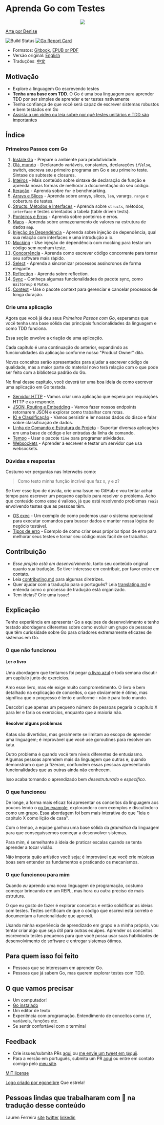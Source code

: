 # Aprenda Go com Testes

<p align="center">
  <img src="red-green-blue-gophers-smaller.png" />
</p>

[Arte por Denise](https://twitter.com/deniseyu21)

![Build Status](https://travis-ci.org/quii/learn-go-with-tests.svg?branch=master)
[![Go Report Card](https://goreportcard.com/badge/github.com/larien/learn-go-with-tests)](https://goreportcard.com/report/github.com/quii/learn-go-with-tests)

-   Formatos: [Gitbook](https://larien.gitbook.io/aprenda-go-com-testes), [EPUB or PDF](https://github.com/larien/learn-go-with-tests/releases)
-   Versão original: [English](https://quii.gitbook.io/learn-go-with-tests/)
-   Traduções: [中文](https://studygolang.gitbook.io/learn-go-with-tests)

## Motivação

-   Explore a linguagem Go escrevendo testes
-   **Tenha uma base com TDD**. O Go é uma boa linguagem para aprender TDD por ser simples de aprender e ter testes nativamente
-   Tenha confiança de que você será capaz de escrever sistemas robustos e bem testados em Go
-   [Assista a um vídeo ou leia sobre por quê testes unitários e TDD são importantes](why.md)

## Índice

### Primeiros Passos com Go

1. [Instale Go](install-go.md) - Prepare o ambiente para produtividade.
2. [Olá, mundo](hello-world.md) - Declarando variáveis, constantes, declarações `if`/`else`, switch, escreva seu primeiro programa em Go e seu primeiro teste. Sintaxe de subteste e closures.
3. [Inteiros](integers.md) - Mais conteúdo sobre sintaxe de declaração de função e aprenda novas formas de melhorar a documentação do seu código.
4. [Iteração](iteration.md) - Aprenda sobre `for` e benchmarking.
5. [Arrays e Slices](arrays-and-slices.md) - Aprenda sobre arrays, slices, `len`, varargs, `range` e cobertura de testes.
6. [Structs, Métodos e Interfaces](structs-methods-and-interfaces.md) - Aprenda sobre `structs`, métodos, `interface` e testes orientados a tabela (table driven tests).
7. [Ponteiros e Erros](pointers-and-errors.md) - Aprenda sobre ponteiros e erros.
8. [Maps](maps.md) - Aprenda sobre armazenamento de valores na estrutura de dados `map`.
9. [Injeção de Dependência](dependency-injection.md) - Aprenda sobre injeção de dependência, qual sua relação com interfaces e uma introdução a io.
10. [Mocking](mocking.md) - Use injeção de dependência com mocking para testar um código sem nenhum teste.
11. [Concorrência](concurrency.md) - Aprenda como escrever código concorrente para tornar seu software mais rápido.
12. [Select](select.md) - Aprenda a sincronizar processos assíncronos de forma elegante.
13. [Reflection](reflection.md) - Aprenda sobre reflection.
14. [Sync](sync.md) - Conheça algumas funcionalidades do pacote sync, como `WaitGroup` e `Mutex`.
15. [Context](context.md) - Use o pacote context para gerenciar e cancelar processos de longa duração.

### Crie uma aplicação

Agora que você já deu seus _Primeiros Passos com Go_, esperamos que você tenha uma base sólida das principais funcionalidades da linguagem e como TDD funciona.

Essa seção envolve a criação de uma aplicação.

Cada capítulo é uma continuação do anterior, expandindo as funcionalidades da aplicação conforme nosso "Product Owner" dita.

Novos conceitos serão apresentados para ajudar a escrever código de qualidade, mas a maior parte do material novo terá relação com o que pode ser feito com a biblioteca padrão do Go.

No final desse capítulo, você deverá ter uma boa ideia de como escrever uma aplicação em Go testada.

-   [Servidor HTTP](http-server.md) - Vamos criar uma aplicação que espera por requisições HTTP e as responde.
-   [JSON, Routing e Embedding](json.md) - Vamos fazer nossos endpoints retornarem JSON e explorar como trabalhar com rotas.
-   [IO e Classificação](io.md) - Vamos persistir e ler nossos dados do disco e falar sobre classificação de dados.
-   [Linha de Comando e Estrutura do Projeto](command-line.md) - Suportar diversas aplicações em uma base de código e ler entradas da linha de comando.
-   [Tempo](time.md) - Usar o pacote `time` para programar atividades.
-   [Websockets](websockets.md) - Aprender a escrever e testar um servidor que usa websockets.

### Dúvidas e respostas

Costumo ver perguntas nas Interwebs como:

> Como testo minha função incrível que faz x, y e z?

Se tiver esse tipo de dúvida, crie uma Issue no GitHub e vou tentar achar tempo para escrever um pequeno capítulo para resolver o problema. Acho que conteúdo como esse é valioso, já que está resolvendo problemas `reais` envolvendo testes que as pessoas têm.

-   [OS exec](os-exec.md) - Um exemplo de como podemos usar o sistema operacional para executar comandos para buscar dados e manter nossa lógica de negócio testável.
-   [Tipos de erro](error-types.md) - Exemplo de como criar seus próprios tipos de erro para melhorar seus testes e tornar seu código mais fácil de se trabalhar.

## Contribuição

-   _Esse projeto está em desenvolvimento_, tanto seu conteúdo original quanto sua tradução. Se tiver interesse em contribuir, por favor entre em contato.
-   Leia [contributing.md](https://github.com/larien/learn-go-with-tests/blob/master/contributing.md) para algumas diretrizes.
-   Quer ajudar com a tradução para o português? Leia [translating.md](https://github.com/larien/learn-go-with-tests/blob/master/translating.md) e entenda como o processo de tradução está organizado.
-   Tem ideias? Crie uma issue!

## Explicação

Tenho experiência em apresentar Go a equipes de desenvolvimento e tenho testado abordagens diferentes sobre como evoluir um grupo de pessoas que têm curiosidade sobre Go para criadores extremamente eficazes de sistemas em Go.

### O que não funcionou

#### Ler _o_ livro

Uma abordagem que tentamos foi pegar [o livro azul](https://www.amazon.com.br/Linguagem-Programa%C3%A7%C3%A3o-Go-Alan-Donovan/dp/8575225464) e toda semana discutir um capítulo junto de exercícios.

Amo esse livro, mas ele exige muito comprometimento. O livro é bem detalhado na explicação de conceitos, o que obviamente é ótimo, mas significa que o progresso é lento e uniforme - não é para todo mundo.

Descobri que apenas um pequeno número de pessoas pegaria o capítulo X para ler e faria os exercícios, enquanto que a maioria não.

#### Resolver alguns problemas

Katas são divertidos, mas geralmente se limitam ao escopo de aprender uma linguagem; é improvável que você use goroutines para resolver um kata.

Outro problema é quando você tem níveis diferentes de entusiasmo. Algumas pessoas aprendem mais da linguagem que outras e, quando demonstram o que já fizeram, confundem essas pessoas apresentando funcionalidades que as outras ainda não conhecem.

Isso acaba tornando o aprendizado bem _desestruturado_ e _específico_.

### O que funcionou

De longe, a forma mais eficaz foi apresentar os conceitos da linguagem aos poucos lendo o [go by example](https://gobyexample.com/), explorando-o com exemplos e discutindo-o como um grupo. Essa abordagem foi bem mais interativa do que "leia o capítulo X como lição de casa".

Com o tempo, a equipe ganhou uma base sólida da _gramática_ da linguagem para que conseguíssemos começar a desenvolver sistemas.

Para mim, é semelhante à ideia de praticar escalas quando se tenta aprender a tocar violão.

Não importa quão artístico você seja; é improvável que você crie músicas boas sem entender os fundamentos e praticando os mecanismos.

### O que funcionou para mim

Quando _eu_ aprendo uma nova linguagem de programação, costumo começar brincando em um REPL, mas hora ou outra preciso de mais estrutura.

O que eu gosto de fazer é explorar conceitos e então solidificar as ideias com testes. Testes certificam de que o código que escrevi está correto e documentam a funcionalidade que aprendi.

Usando minha experiência de aprendizado em grupo e a minha própria, vou tentar criar algo que seja útil para outras equipes. Aprender os conceitos escrevendo testes pequenos para que você possa usar suas habilidades de desenvolvimento de software e entregar sistemas ótimos.

## Para quem isso foi feito

-   Pessoas que se interessam em aprender Go.
-   Pessoas que já sabem Go, mas querem explorar testes com TDD.

## O que vamos precisar

-   Um computador!
-   [Go instalado](https://golang.org/)
-   Um editor de texto
-   Experiência com programação. Entendimento de conceitos como `if`, variáveis, funções etc.
-   Se sentir confortável com o terminal

## Feedback

-   Crie issues/submita PRs [aqui](https://github.com/quii/learn-go-with-tests) ou [me envie um tweet em @quii](https://twitter.com/quii).
-   Para a versão em português, submita um PR [aqui](https://github.com/larien/learn-go-with-tests) ou entre em contato comigo pelo [meu site](https://larien.dev).

[MIT license](LICENSE.md)

[Logo criado por egonelbre](https://github.com/egonelbre) Que estrela!

## Pessoas lindas que trabalharam com :blue_heart: na tradução desse conteúdo

Lauren Ferreira
[site](https://larien.dev) [twitter](https://twitter.com/larienmf) [linkedin](https://www.linkedin.com/in/lauren-ferreira/)
